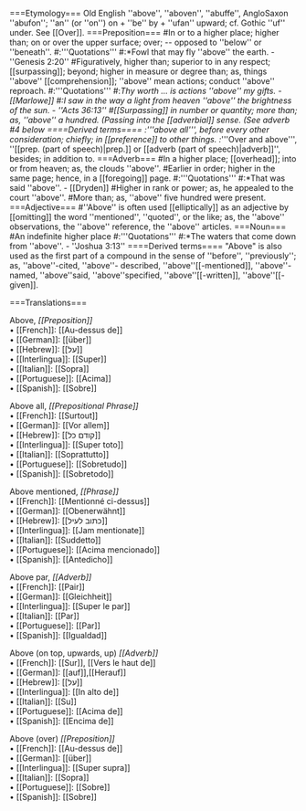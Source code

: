 ===Etymology===
Old English ''above'', ''aboven'', ''abuffe'', AngloSaxon ''abufon''; ''an'' (or ''on'') on + ''be'' by + ''ufan'' upward; cf. Gothic ''uf'' under. See [[Over]].
===Preposition===
#In or to a higher place; higher than; on or over the upper surface; over; -- opposed to ''below'' or ''beneath''.
#:'''Quotations'''
#:*Fowl that may fly ''above'' the earth. - ''Genesis 2:20''
#Figuratively, higher than; superior to in any respect; [[surpassing]]; beyond; higher in measure or degree than; as, things ''above'' [[comprehension]]; ''above'' mean actions; conduct ''above'' reproach.
#:'''Quotations'''
#:*Thy worth ... is actions ''above'' my gifts. - [[Marlowe]]
#:*I saw in the way a light from heaven ''above'' the brightness of the sun. - ''Acts 36:13''
#[[Surpassing]] in number or quantity; more than; as, ''above'' a hundred. (Passing into the [[adverbial]] sense. (See adverb #4 below
====Derived terms====
:*'''above all''', before every other consideration; chiefly; in [[preference]] to other things.
:*'''Over and above''', ''[[prep. (part of speech)|prep.]] or [[adverb (part of speech)|adverb]]'', besides; in addition to.
===Adverb===
#In a higher place; [[overhead]]; into or from heaven; as, the clouds ''above''.
#Earlier in order; higher in the same page; hence, in a [[foregoing]] page.
#:'''Quotations'''
#:*That was said ''above''. - [[Dryden]]
#Higher in rank or power; as, he appealed to the court ''above''.
#More than; as, ''above'' five hundred were present.
===Adjective===
#''Above'' is often used [[elliptically]] as an adjective by [[omitting]] the word ''mentioned'', ''quoted'', or the like; as, the ''above'' observations, the ''above'' reference, the ''above'' articles.
===Noun===
#An indefinite higher place
#:'''Quotations'''
#:*The waters that come down from ''above''. - ''Joshua 3:13''
====Derived terms====
"Above" is also used as the first part of a compound in the sense of ''before'', ''previously''; as, ''above''-cited, ''above''- described, ''above''[[-mentioned]], ''above''-named, ''above''said, ''above''specified, ''above''[[-written]], ''above''[[-given]].

===Translations===

Above, <i>[[Preposition]]</i>
<BR>• [[French]]: [[Au-dessus de]]
<BR>• [[German]]: [[über]]
<BR>• [[Hebrew]]: [[על]]
<BR>• [[Interlingua]]: [[Super]]
<BR>• [[Italian]]: [[Sopra]]
<BR>• [[Portuguese]]: [[Acima]]
<BR>• [[Spanish]]: [[Sobre]]
<BR> 

Above all, <i>[[Prepositional Phrase]]</i> 
<BR>• [[French]]: [[Surtout]]
<BR>• [[German]]: [[Vor allem]]
<BR>• [[Hebrew]]: [[קודם כל]]
<BR>• [[Interlingua]]: [[Super toto]]
<BR>• [[Italian]]: [[Soprattutto]]
<BR>• [[Portuguese]]: [[Sobretudo]]
<BR>• [[Spanish]]: [[Sobretodo]]
<BR> 

Above mentioned, <i>[[Phrase]]</i> 
<BR>• [[French]]: [[Mentionné ci-dessus]]
<BR>• [[German]]: [[Obenerwähnt]]
<BR>• [[Hebrew]]: [[כתוב לעיל]]
<BR>• [[Interlingua]]: [[Jam mentionate]]
<BR>• [[Italian]]: [[Suddetto]]
<BR>• [[Portuguese]]: [[Acima mencionado]]
<BR>• [[Spanish]]: [[Antedicho]]
<BR> 

Above par, <i>[[Adverb]]</i> 
<BR>• [[French]]: [[Pair]]
<BR>• [[German]]: [[Gleichheit]]
<BR>• [[Interlingua]]: [[Super le par]]
<BR>• [[Italian]]: [[Par]]
<BR>• [[Portuguese]]: [[Par]]
<BR>• [[Spanish]]: [[Igualdad]]<BR> 

Above (on top, upwards, up) <i>[[Adverb]]</i> 
<BR>• [[French]]: [[Sur]], [[Vers le haut de]]
<BR>• [[German]]: [[auf]],[[Herauf]]
<BR>• [[Hebrew]]: [[על]]
<BR>• [[Interlingua]]: [[In alto de]]
<BR>• [[Italian]]: [[Su]]
<BR>• [[Portuguese]]: [[Acima de]]
<BR>• [[Spanish]]: [[Encima de]]
<BR> 

Above (over) <i>[[Preposition]]</i> 
<BR>• [[French]]: [[Au-dessus de]]
<BR>• [[German]]: [[über]]
<BR>• [[Interlingua]]: [[Super supra]]
<BR>• [[Italian]]: [[Sopra]]
<BR>• [[Portuguese]]: [[Sobre]]
<BR>• [[Spanish]]: [[Sobre]]
<BR>
